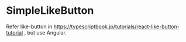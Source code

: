 # SimpleLikeButton
Refer like-button in https://typescriptbook.jp/tutorials/react-like-button-tutorial , but use Angular.
